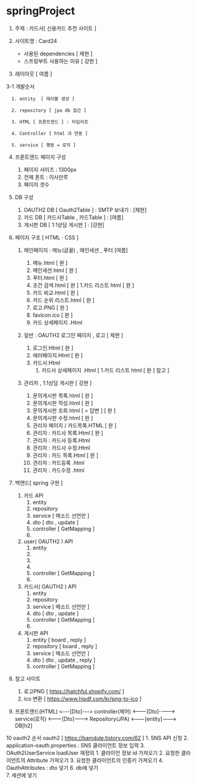 # springProject

1. 주제 : 카드사[ 신용카드 추천 사이트 ] 

2. 사이트명 : Card24
      - 사용된 dependencies [ 제현 ]  
      - 스프링부트 사용하는 이유 [ 강현 ]
3. 레이아웃 [ 여름 ]




3-1 개발순서 

      1. entity  [ 테이블 생성 ]

      2. repository [ jpa db 접근 ] 

      3. HTML [ 프론트엔드 ] : 타임리프

      4. Controller [ html 과 연동 ] 

      5. service [ 행동 = 로직 ] 

4. 프론트엔드 페이지 구성
      1. 페이지 사이즈 : 1300px
      2. 전체 폰트 : 이사만루
      3. 페이지 갯수 
                 
5. DB 구성 
      1. OAUTH2 DB [ Oauth2Table ] : SMTP 보내기  : [제현] 
      2. 카드 DB   [ 카드사Table , 카드Table ]   : [여름]
      3. 게시판 DB [ 1:1상담 게시판 ]          : [강현]
      
6. 페이지 구조 [ HTML · CSS ]
      1. 메인페이지 : 메뉴(글꼴) , 메인세션 , 푸터 [여름]
            1. 메뉴.html [ 완 ]
            2. 메인세션.html [ 완 ]
            3. 푸터.html [ 완 ]
            5. 조건 검색.html  [ 완 ]
                  1.카드 리스트 html [ 완 ]
            7. 카드 비교.html  [ 완 ]
            8. 카드 순위 리스트.html [ 완 ]
            9. 로고.PNG [ 완 ]
            10. favicon.ico [ 완 ]
            11. 카드 상세페이지 .Html
      2. 일반 : OAUTH2 로그인 페이지 , 로고 [ 제현  ]
            1. 로그인.Html [ 완 ]
            2. 에러페이지.Html  [ 완 ]
            3. 카드사.Html 
                  1. 카드사 상세페이지 .Html [ 1.카드 리스트 html [ 완 ] 참고 ]     
                
      4. 관리자 ,  1:1상담 게시판 [ 강현 ]
            1. 문의게시판 목록.html [ 완 ]
            2. 문의게시판 작성.html [ 완 ]
            3. 문의게시판 조회.html [ = 답변 ]  [ 완 ]
            4. 문의게시판 수정.html [ 완 ]
            5. 관리자 페이지 / 카드목록.HTML [ 완 ] 
            6. 관리자 : 카드사 목록.Html [ 완 ]
            7. 관리자 : 카드사 등록.Html  
            8. 관리자 : 카드사 수정.Html 
            9. 관리자 : 카드 목록.Html  [ 완 ]
            10. 관리자 : 카드등록 .html 
            11. 관리자 : 카드수정 .html 

            
7. 백엔드[ spring 구현 ] 
      1. 카드 API
            1. entity
            2. repository
            3. service [ 메소드 선언만 ]
            4. dto [ dto , update ] 
            5. controller [ GetMapping ]  
            6. 
      2. user( OAUTH2 ) API
            1. entity
            2. 
            3. 
            4. 
            5. controller [ GetMapping ]  
            6. 
      3. 카드사( OAUTH2 ) API
            1. entity
            2. repository
            3. service [ 메소드 선언만 ]
            4. dto [ dto , update ] 
            5. controller [ GetMapping ]  
            6. 
      4. 게시판 API
            1. entity [ board , reply ] 
            2. repository [ board , reply ] 
            3. service [ 메소드 선언만 ]
            4. dto [ dto , update , reply ] 
            5. controller [ GetMapping ]  
           
           
8. 참고 사이트 
      1. 로고PNG  [ https://hatchful.shopify.com/ ]
      2. ico 변환 [ https://www.hipdf.com/kr/png-to-ico ]


9. 프론트엔드(HTML) <---[Dto]---> controller(제어) <---[Dto]----> service(로직)  <---[Dto]---> Repository(JPA) <---[entity]---> DB[h2]



10 oauth2 순서  oauth2  [ https://bamdule.tistory.com/62 ]
	1. SNS API 신청 
	2. application-oauth.properties : SNS 클라이언트 정보 입력 
	3. OAuth2UserService
		loadUser 재정의 
		1. 클라이언 정보 id 가져오기
		2. 요청한 클라이언트의 Attribute 가져오기
		3. 요청한 클라이언트의 인증키 가져오기 
 		4. OauthAttributes :  dto 넣기 
		6. db에 넣기 		
		7. 세션에 넣기 


            		 	       			    





